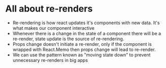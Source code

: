 # All about re-renders 

+ Re-rendering is how react updates it's components with new data. It's what makes our component interactive
+ Whenever there is a change in the state of a component there will be a re-render, state update is the source of re-rendering. 
+ Props change doesn't initiate a re-render, only if the component is wrapped with React.Memo then props change will lead to re-render. 
+ We can use the pattern known as "moving state down" to prevent unnecessary re-renders in big apps